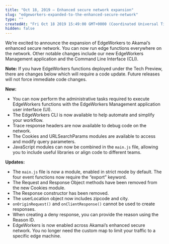 ```yaml
---
title: "Oct 18, 2019 — Enhanced secure network expansion"
slug: "edgeworkers-expanded-to-the-enhanced-secure-network"
type: ""
createdAt: "Fri Oct 18 2019 15:49:00 GMT+0000 (Coordinated Universal Time)"
hidden: false
---
```

We’re excited to announce the expansion of EdgeWorkers to Akamai’s enhanced secure network. You can now run edge functions everywhere on the network. Other notable changes include our new EdgeWorkers Management application and the Command Line Interface (CLI).

**Note:** If you have EdgeWorkers functions deployed under the Tech Preview, there are changes below which will require a code update. Future releases will not force immediate code changes.

**New:**

- You can now perform the administrative tasks required to execute EdgeWorkers functions with the EdgeWorkers Management application user interface (UI).
- The EdgeWorkers CLI is now available to help automate and simplify your workflow.
- Trace response headers are now available to debug code on the network.
- The Cookies and URLSearchParams modules are available to access and modify query parameters.
- JavaScript modules can now be combined in the `main.js` file, allowing you to include useful libraries or align code to different teams.

**Updates:**

- The `main.js` file is now a module, enabled in strict mode by default. The four event functions now require the “export” keyword.
- The Request and Response Object methods have been removed from the new Cookies module.
- The Response constructor has been removed.
- The userLocation object now includes zipcode and city.
- `onOriginRequest()` and `onClientResponse()` cannot be used to create responses.
- When creating a deny response, you can provide the reason using the Reason ID.
- EdgeWorkers is now enabled across Akamai’s enhanced secure network. You no longer need the custom map to limit your traffic to a specific edge machine.